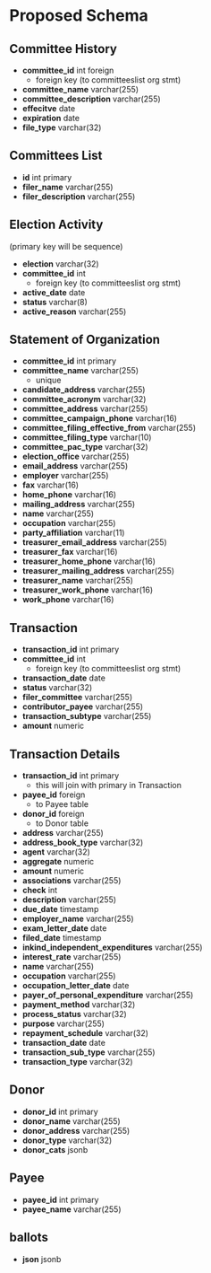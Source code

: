 # Proposed Schema

## Committee History
* **committee_id** int foreign
    - foreign key (to committeeslist org stmt)
* **committee_name** varchar(255)
* **committee_description** varchar(255)
* **effecitve** date
* **expiration** date
* **file_type** varchar(32)

## Committees List
* **id** int primary
* **filer_name** varchar(255)
* **filer_description** varchar(255)

## Election Activity
(primary key will be sequence)
* **election** varchar(32)
* **committee_id** int
    - foreign key (to committeeslist org stmt)
* **active_date** date
* **status** varchar(8)
* **active_reason** varchar(255)

## Statement of Organization
* **committee_id** int primary
* **committee_name** varchar(255)
    - unique
* **candidate_address** varchar(255)
* **committee_acronym** varchar(32)
* **committee_address** varchar(255)
* **committee_campaign_phone** varchar(16)
* **committee_filing_effective_from** varchar(255)
* **committee_filing_type** varchar(10)
* **committee_pac_type** varchar(32)
* **election_office** varchar(255)
* **email_address** varchar(255)
* **employer** varchar(255)
* **fax** varchar(16)
* **home_phone** varchar(16)
* **mailing_address** varchar(255)
* **name** varchar(255)
* **occupation** varchar(255)
* **party_affiliation** varchar(11)
* **treasurer_email_address** varchar(255)
* **treasurer_fax** varchar(16)
* **treasurer_home_phone** varchar(16)
* **treasurer_mailing_address** varchar(255)
* **treasurer_name** varchar(255)
* **treasurer_work_phone** varchar(16)
* **work_phone** varchar(16)

## Transaction
* **transaction_id** int primary
* **committee_id** int
    - foreign key (to committeeslist org stmt)
* **transaction_date** date
* **status** varchar(32)
* **filer_committee** varchar(255)
* **contributor_payee** varchar(255)
* **transaction_subtype** varchar(255)
* **amount** numeric

## Transaction Details
* **transaction_id** int primary
    - this will join with primary in Transaction
* **payee_id** foreign
    - to Payee table
* **donor_id** foreign
    - to Donor table
* **address** varchar(255)
* **address_book_type** varchar(32)
* **agent** varchar(32)
* **aggregate** numeric
* **amount** numeric
* **associations** varchar(255)
* **check** int
* **description** varchar(255)
* **due_date** timestamp
* **employer_name** varchar(255)
* **exam_letter_date** date
* **filed_date** timestamp
* **inkind_independent_expenditures** varchar(255)
* **interest_rate** varchar(255)
* **name** varchar(255)
* **occupation** varchar(255)
* **occupation_letter_date** date
* **payer_of_personal_expenditure** varchar(255)
* **payment_method** varchar(32)
* **process_status** varchar(32)
* **purpose** varchar(255)
* **repayment_schedule** varchar(32)
* **transaction_date** date
* **transaction_sub_type** varchar(255)
* **transaction_type** varchar(32)

## Donor
* **donor_id** int primary
* **donor_name** varchar(255)
* **donor_address** varchar(255)
* **donor_type** varchar(32)
* **donor_cats** jsonb

## Payee
* **payee_id** int primary
* **payee_name** varchar(255)

## ballots
* **json** jsonb